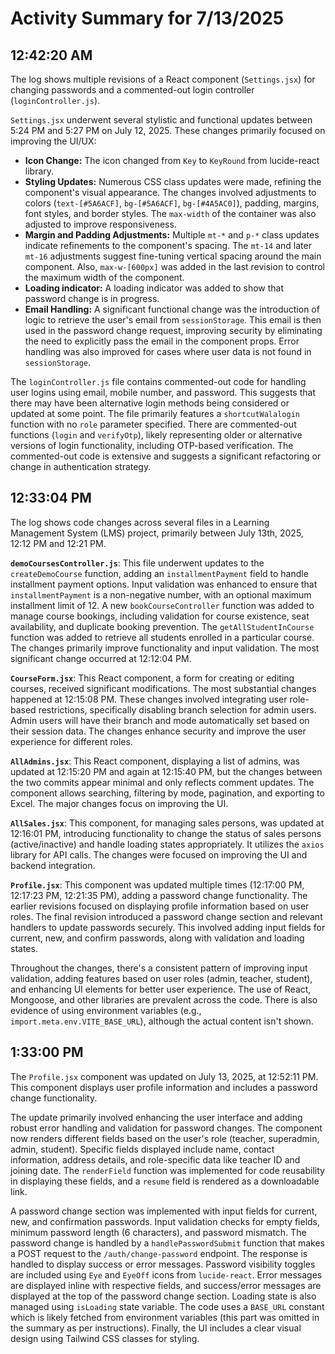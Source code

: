 # Activity Summary for 7/13/2025

## 12:42:20 AM
The log shows multiple revisions of a React component (`Settings.jsx`) for changing passwords and a commented-out login controller (`loginController.js`).

`Settings.jsx` underwent several stylistic and functional updates between 5:24 PM and 5:27 PM on July 12, 2025.  These changes primarily focused on improving the UI/UX:

* **Icon Change:** The icon changed from `Key` to `KeyRound` from lucide-react library.
* **Styling Updates:**  Numerous CSS class updates were made, refining the component's visual appearance.  The changes involved adjustments to colors (`text-[#5A6ACF]`, `bg-[#5A6ACF]`, `bg-[#4A5AC0]`), padding, margins, font styles, and border styles. The `max-width` of the container was also adjusted to improve responsiveness.
* **Margin and Padding Adjustments:** Multiple `mt-*` and `p-*` class updates indicate refinements to the component's spacing.  The `mt-14` and later `mt-16` adjustments suggest fine-tuning vertical spacing around the main component.  Also, `max-w-[600px]` was added in the last revision to control the maximum width of the component.
* **Loading indicator:** A loading indicator was added to show that password change is in progress.  
* **Email Handling:** A significant functional change was the introduction of logic to retrieve the user's email from `sessionStorage`.  This email is then used in the password change request, improving security by eliminating the need to explicitly pass the email in the component props. Error handling was also improved for cases where user data is not found in `sessionStorage`.

The `loginController.js` file contains commented-out code for handling user logins using email, mobile number, and password. This suggests that there may have been alternative login methods being considered or updated at some point. The file primarily features a `shortcutWalalogin` function with no `role` parameter specified. There are commented-out functions (`login` and `verifyOtp`), likely representing older or alternative versions of login functionality, including OTP-based verification.  The commented-out code is extensive and suggests a significant refactoring or change in authentication strategy.


## 12:33:04 PM
The log shows code changes across several files in a Learning Management System (LMS) project, primarily between July 13th, 2025, 12:12 PM and 12:21 PM.

**`demoCoursesController.js`**: This file underwent updates to the `createDemoCourse` function, adding an `installmentPayment` field to handle installment payment options.  Input validation was enhanced to ensure that `installmentPayment` is a non-negative number, with an optional maximum installment limit of 12.  A new `bookCourseController` function was added to manage course bookings, including validation for course existence, seat availability, and duplicate booking prevention. The `getAllStudentInCourse` function was added to retrieve all students enrolled in a particular course.  The changes primarily improve functionality and input validation.  The most significant change occurred at 12:12:04 PM.

**`CourseForm.jsx`**:  This React component, a form for creating or editing courses, received significant modifications. The most substantial changes happened at 12:15:08 PM.  These changes involved integrating user role-based restrictions, specifically disabling branch selection for admin users.  Admin users will have their branch and mode automatically set based on their session data.  The changes enhance security and improve the user experience for different roles.

**`AllAdmins.jsx`**: This React component, displaying a list of admins, was updated at 12:15:20 PM and again at 12:15:40 PM, but the changes between the two commits appear minimal and only reflects comment updates. The component allows searching, filtering by mode, pagination, and exporting to Excel.  The major changes focus on improving the UI.


**`AllSales.jsx`**: This component, for managing sales persons, was updated at 12:16:01 PM, introducing functionality to change the status of sales persons (active/inactive) and handle loading states appropriately.  It utilizes the `axios` library for API calls.  The changes were focused on improving the UI and backend integration.

**`Profile.jsx`**: This component was updated multiple times (12:17:00 PM, 12:17:23 PM, 12:21:35 PM), adding a password change functionality.  The earlier revisions focused on displaying profile information based on user roles.  The final revision introduced a password change section and relevant handlers to update passwords securely.  This involved adding input fields for current, new, and confirm passwords, along with validation and loading states.


Throughout the changes, there's a consistent pattern of improving input validation, adding features based on user roles (admin, teacher, student), and enhancing UI elements for better user experience.  The use of React, Mongoose, and other libraries are prevalent across the code.  There is also evidence of using environment variables (e.g., `import.meta.env.VITE_BASE_URL`), although the actual content isn't shown.


## 1:33:00 PM
The `Profile.jsx` component was updated on July 13, 2025, at 12:52:11 PM.  This component displays user profile information and includes a password change functionality.

The update primarily involved enhancing the user interface and adding robust error handling and validation for password changes.  The component now renders different fields based on the user's role (teacher, superadmin, admin, student).  Specific fields displayed include name, contact information, address details,  and role-specific data like teacher ID and joining date.  The `renderField` function was implemented for code reusability in displaying these fields, and a `resume` field is rendered as a downloadable link.

A password change section was implemented with input fields for current, new, and confirmation passwords.  Input validation checks for empty fields, minimum password length (6 characters), and password mismatch.  The password change is handled by a `handlePasswordSubmit` function that makes a POST request to the `/auth/change-password` endpoint.  The response is handled to display success or error messages.  Password visibility toggles are included using `Eye` and `EyeOff` icons from `lucide-react`.  Error messages are displayed inline with respective fields, and success/error messages are displayed at the top of the password change section.  Loading state is also managed using `isLoading` state variable.  The code uses a `BASE_URL` constant which is likely fetched from environment variables (this part was omitted in the summary as per instructions).  Finally, the UI includes a clear visual design using Tailwind CSS classes for styling.
